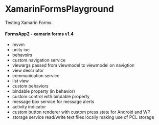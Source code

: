 # XamarinFormsPlayground
Testing Xamarin Forms

#### FormsApp2 - xamarin forms v1.4
* mvvm
* unity ioc
* behavoirs
* custom navigation service
* viewargs passed from viewmodel to viewmodel on navigtion 
* view descriptor
* communication service
* list view
* custom behaviors
* bindable property (in behavior)
* custom control with bindable property
* message box service for message alerts
* activity indicator
* custom button renderer with custom press state for Android and WP
* storage service read/write text files locally making use of PCL storage 

